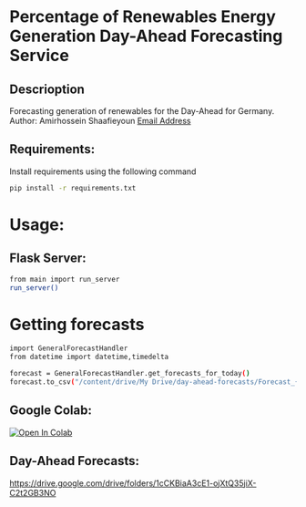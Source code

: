 # Percentage of Renewables Energy Generation Day-Ahead Forecasting Service 
## Descrioption
Forecasting generation of renewables for the Day-Ahead for Germany.
Author: Amirhossein Shaafieyoun [Email Address](amirhoseinshafieyoun@gmail.com)

## Requirements:
Install requirements using the following command
```bash
pip install -r requirements.txt
```


# Usage:

## Flask Server:
```bash
from main import run_server
run_server()
```

# Getting forecasts
```bash
import GeneralForecastHandler
from datetime import datetime,timedelta

forecast = GeneralForecastHandler.get_forecasts_for_today()
forecast.to_csv("/content/drive/My Drive/day-ahead-forecasts/Forecast_{}_AT-{}.csv".format((datetime.today() + timedelta(days=1)).strftime('%Y-%m-%d'),datetime.today().strftime("%Y-%m-%d %H:%M:%S")))
```

## Google Colab:
[![Open In Colab](https://colab.research.google.com/assets/colab-badge.svg)](https://colab.research.google.com/drive/1r8YfXX_WGrFXnIG-pOuqVZ0Ch4o4X6n2)


## Day-Ahead Forecasts: 
https://drive.google.com/drive/folders/1cCKBiaA3cE1-ojXtQ35jiX-C2t2GB3NO

